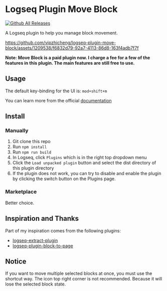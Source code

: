 # Logseq Plugin Move Block

[![Github All Releases](https://img.shields.io/github/downloads/vipzhicheng/logseq-plugin-move-block/total.svg)](https://github.com/vipzhicheng/logseq-plugin-move-block/releases)

A Logseq plugin to help you manage block movement.

https://github.com/vipzhicheng/logseq-plugin-move-block/assets/1209538/f6832d79-92a7-4113-86d8-163f4adb7f7f

**Note: Move Block is a paid plugin now. I charge a fee for a few of the features in this plugin. The main features are still free to use.**

## Usage

The default key-binding for the UI is: `mod+shift+m`

You can learn more from the official [documentation](https://www.vipzhicheng.com/logseq-plugin-move-block/)

## Install

### Manually

1. Git clone this repo
2. Run `npm install`
3. Run `npm run build`
4. In Logseq, click `Plugins` which is in the right top dropdown menu
5. Click the `Load unpacked plugin` button and select the dist directory of this plugin directory
6. If the plugin does not work, you can try to disable and enable the plugin by clicking the switch button on the Plugins page.

### Marketplace

Better choice.

## Inspiration and Thanks

Part of my inspiration comes from the following plugins:

- [logseq-extract-plugin](https://github.com/sidharth-panwar/logseq-extract-plugin)
- [logseq-plugin-block-to-page](https://github.com/hyrijk/logseq-plugin-block-to-page)

## Notice

If you want to move multiple selected blocks at once, you must use the shortcut way. The icon top right corner is not recommended. Because it will lose the selected block state.
